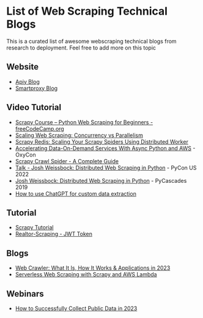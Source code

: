 # List of Web Scraping Technical Blogs

This is a curated list of awesome webscraping technical blogs from research to deployment.
Feel free to add more on this topic

## Website 
* [Apiy Blog](https://blog.apify.com/)
* [Smartproxy Blog](https://smartproxy.com/blog)
## Video Tutorial
* [Scrapy Course – Python Web Scraping for Beginners - freeCodeCamp.org](https://www.youtube.com/watch?v=mBoX_JCKZTE)
* [Scaling Web Scraping: Concurrency vs Parallelism](https://www.youtube.com/watch?v=zyil8asDCwk)
* [Scrapy Redis: Scaling Your Scrapy Spiders Using Distributed Worker](https://www.youtube.com/watch?v=ZoosqkROKOI)
* [Accelerating Data-On-Demand Services With Async Python and AWS](https://www.youtube.com/watch?v=9_K2UxEk0NA) - OxyCon
* [Scrapy Crawl Spider - A Complete Guide](https://www.youtube.com/watch?v=MaPyt6dpnVY)
* [Talk - Josh Weissbock: Distributed Web Scraping in Python](https://www.youtube.com/watch?v=eVdHmaE3tSM) - PyCon US 2022
* [Josh Weissbock: Distributed Web Scraping in Python](https://www.youtube.com/watch?v=rqptf1Z1NBU) - PyCascades 2019
* [How to use ChatGPT for custom data extraction](https://vimeo.com/901868934/d01d135f2a?share=copy)
## Tutorial
* [Scrapy Tutorial](https://docs.scrapy.org/en/latest/intro/tutorial.html)
* [Realtor-Scraping - JWT Token ](https://www.youtube.com/watch?v=jjCY1_zg8XI)

## Blogs
* [Web Crawler: What It Is, How It Works & Applications in 2023](https://research.aimultiple.com/web-crawler/)
* [Serverless Web Scraping with Scrapy and AWS Lambda](https://oxylabs.io/blog/scrapy-aws-lambda)

## Webinars
* [How to Successfully Collect Public Data in 2023](https://www.youtube.com/watch?v=EERwCHI09z0)
